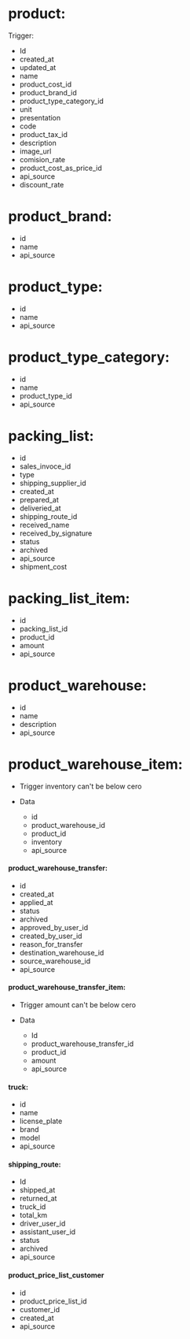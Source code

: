 # product:

Trigger:

- Id
- created_at
- updated_at
- name
- product_cost_id
- product_brand_id
- product_type_category_id
- unit
- presentation
- code
- product_tax_id
- description
- image_url
- comision_rate
- product_cost_as_price_id
- api_source
- discount_rate

# product_brand:

- id
- name
- api_source

# product_type:

- id
- name
- api_source

# product_type_category:

- id
- name
- product_type_id
- api_source

# packing_list:

- id
- sales_invoce_id
- type
- shipping_supplier_id
- created_at
- prepared_at
- deliveried_at
- shipping_route_id
- received_name
- received_by_signature
- status
- archived
- api_source
- shipment_cost

# packing_list_item:

- id
- packing_list_id
- product_id
- amount
- api_source

# product_warehouse:

- id
- name
- description
- api_source

# product_warehouse_item:

- Trigger
  inventory can't be below cero

- Data
  - id
  - product_warehouse_id
  - product_id
  - inventory
  - api_source

#### product_warehouse_transfer:

- id
- created_at
- applied_at
- status
- archived
- approved_by_user_id
- created_by_user_id
- reason_for_transfer
- destination_warehouse_id
- source_warehouse_id
- api_source

#### product_warehouse_transfer_item:

- Trigger
  amount can't be below cero

- Data
  - Id
  - product_warehouse_transfer_id
  - product_id
  - amount
  - api_source

#### truck:

- id
- name
- license_plate
- brand
- model
- api_source

#### shipping_route:

- Id
- shipped_at
- returned_at
- truck_id
- total_km
- driver_user_id
- assistant_user_id
- status
- archived
- api_source

#### product_price_list_customer

- id
- product_price_list_id
- customer_id
- created_at
- api_source
